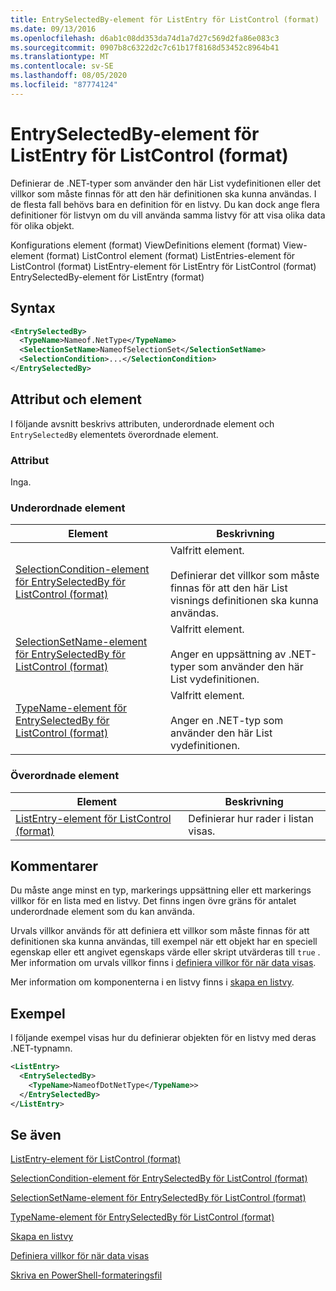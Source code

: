 ```yaml
---
title: EntrySelectedBy-element för ListEntry för ListControl (format) | Microsoft Docs
ms.date: 09/13/2016
ms.openlocfilehash: d6ab1c08dd353da74d1a7d27c569d2fa86e083c3
ms.sourcegitcommit: 0907b8c6322d2c7c61b17f8168d53452c8964b41
ms.translationtype: MT
ms.contentlocale: sv-SE
ms.lasthandoff: 08/05/2020
ms.locfileid: "87774124"
---
```

# <a name="entryselectedby-element-for-listentry-for-listcontrol-format"></a>EntrySelectedBy-element för ListEntry för ListControl (format)

Definierar de .NET-typer som använder den här List vydefinitionen eller det villkor som måste finnas för att den här definitionen ska kunna användas. I de flesta fall behövs bara en definition för en listvy. Du kan dock ange flera definitioner för listvyn om du vill använda samma listvy för att visa olika data för olika objekt.

Konfigurations element (format) ViewDefinitions element (format) View-element (format) ListControl element (format) ListEntries-element för ListControl (format) ListEntry-element för ListEntry för ListControl (format) EntrySelectedBy-element för ListEntry (format)

## <a name="syntax"></a>Syntax

```xml
<EntrySelectedBy>
  <TypeName>Nameof.NetType</TypeName>
  <SelectionSetName>NameofSelectionSet</SelectionSetName>
  <SelectionCondition>...</SelectionCondition>
</EntrySelectedBy>
```

## <a name="attributes-and-elements"></a>Attribut och element

I följande avsnitt beskrivs attributen, underordnade element och `EntrySelectedBy` elementets överordnade element.

### <a name="attributes"></a>Attribut

Inga.

### <a name="child-elements"></a>Underordnade element

|Element|Beskrivning|
|-------------|-----------------|
|[SelectionCondition-element för EntrySelectedBy för ListControl (format)](./selectioncondition-element-for-entryselectedby-for-listcontrol-format.md)|Valfritt element.<br /><br /> Definierar det villkor som måste finnas för att den här List visnings definitionen ska kunna användas.|
|[SelectionSetName-element för EntrySelectedBy för ListControl (format)](./selectionsetname-element-for-entryselectedby-for-listcontrol-format.md)|Valfritt element.<br /><br /> Anger en uppsättning av .NET-typer som använder den här List vydefinitionen.|
|[TypeName-element för EntrySelectedBy för ListControl (format)](./typename-element-for-entryselectedby-for-listcontrol-format.md)|Valfritt element.<br /><br /> Anger en .NET-typ som använder den här List vydefinitionen.|

### <a name="parent-elements"></a>Överordnade element

|Element|Beskrivning|
|-------------|-----------------|
|[ListEntry-element för ListControl (format)](./listentry-element-for-listcontrol-format.md)|Definierar hur rader i listan visas.|

## <a name="remarks"></a>Kommentarer

Du måste ange minst en typ, markerings uppsättning eller ett markerings villkor för en lista med en listvy. Det finns ingen övre gräns för antalet underordnade element som du kan använda.

Urvals villkor används för att definiera ett villkor som måste finnas för att definitionen ska kunna användas, till exempel när ett objekt har en speciell egenskap eller ett angivet egenskaps värde eller skript utvärderas till `true` . Mer information om urvals villkor finns i [definiera villkor för när data visas](./defining-conditions-for-displaying-data.md).

Mer information om komponenterna i en listvy finns i [skapa en listvy](./creating-a-list-view.md).

## <a name="example"></a>Exempel

I följande exempel visas hur du definierar objekten för en listvy med deras .NET-typnamn.

```xml
<ListEntry>
  <EntrySelectedBy>
    <TypeName>NameofDotNetType</TypeName>>
  </EntrySelectedBy>
</ListEntry>
```

## <a name="see-also"></a>Se även

[ListEntry-element för ListControl (format)](./listentry-element-for-listcontrol-format.md)

[SelectionCondition-element för EntrySelectedBy för ListControl (format)](./selectioncondition-element-for-entryselectedby-for-listcontrol-format.md)

[SelectionSetName-element för EntrySelectedBy för ListControl (format)](./selectionsetname-element-for-entryselectedby-for-listcontrol-format.md)

[TypeName-element för EntrySelectedBy för ListControl (format)](./typename-element-for-entryselectedby-for-listcontrol-format.md)

[Skapa en listvy](./creating-a-list-view.md)

[Definiera villkor för när data visas](./defining-conditions-for-displaying-data.md)

[Skriva en PowerShell-formateringsfil](./writing-a-powershell-formatting-file.md)
